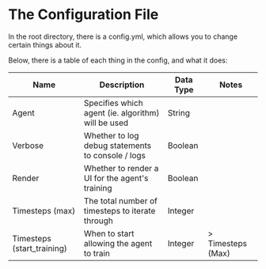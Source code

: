 # The Configuration File
In the root directory, there is a config.yml, which allows you to change certain things about it.

Below, there is a table of each thing in the config, and what it does:

| Name                       | Description                                        | Data Type | Notes              |
|----------------------------|----------------------------------------------------|-----------|--------------------|
| Agent                      | Specifies which agent (ie. algorithm) will be used | String    |                    |
| Verbose                    | Whether to log debug statements to console / logs  | Boolean   |                    |
| Render                     | Whether to render a UI for the agent's training    | Boolean   |                    |
| Timesteps (max)            | The total number of timesteps to iterate through   | Integer   |                    |
| Timesteps (start_training) | When to start allowing the agent to train          | Integer   | \> Timesteps (Max) |
